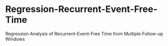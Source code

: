# Regression-Recurrent-Event-Free-Time
Regression Analysis of Recurrent-Event-Free Time from Multiple Follow-up Windows
